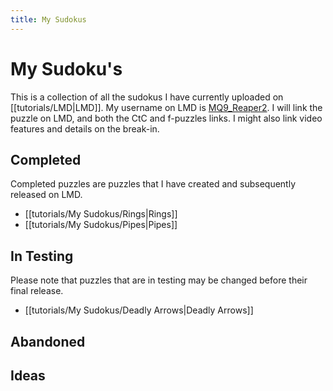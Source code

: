 ```yaml
---
title: My Sudokus
---
```

# My Sudoku's
This is a collection of all the sudokus I have currently uploaded on [[tutorials/LMD|LMD]]. My username on LMD is [MQ9_Reaper2](https://logic-masters.de/Raetselportal/Benutzer/allgemein.php?name=MQ9_Reaper2&auswaehlen=Choose). I will link the puzzle on LMD, and both the CtC and f-puzzles links. I might also link video features and details on the break-in.

## Completed
Completed puzzles are puzzles that I have created and subsequently released on LMD.
- [[tutorials/My Sudokus/Rings|Rings]]
- [[tutorials/My Sudokus/Pipes|Pipes]]


## In Testing
Please note that puzzles that are in testing may be changed before their final release.
- [[tutorials/My Sudokus/Deadly Arrows|Deadly Arrows]]





## Abandoned






## Ideas







